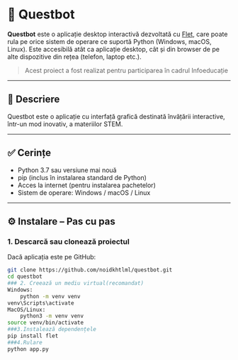 # 🤖 Questbot

**Questbot** este o aplicație desktop interactivă dezvoltată cu [Flet](https://flet.dev), care poate rula pe orice sistem de operare ce suportă Python (Windows, macOS, Linux). Este accesibilă atât ca aplicație desktop, cât și din browser de pe alte dispozitive din rețea (telefon, laptop etc.).

> Acest proiect a fost realizat pentru participarea în cadrul Infoeducație
---

## 🎯 Descriere

Questbot este o aplicație cu interfață grafică destinată învățării interactive, într-un mod inovativ, a materiilor STEM.

---

## ✅ Cerințe

- Python 3.7 sau versiune mai nouă
- pip (inclus în instalarea standard de Python)
- Acces la internet (pentru instalarea pachetelor)
- Sistem de operare: Windows / macOS / Linux

---

## ⚙️ Instalare – Pas cu pas

### 1. Descarcă sau clonează proiectul
Dacă aplicația este pe GitHub:
```bash
git clone https://github.com/noidkhtlml/questbot.git
cd questbot
### 2. Creează un mediu virtual(recomandat)
Windows:
	python -m venv venv
venv\Scripts\activate
MacOS/Linux:
	python3 -m venv venv
source venv/bin/activate
###3.Instalează dependențele
pip install flet
###4.Rulare
python app.py

